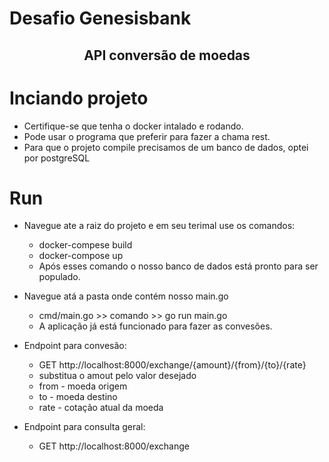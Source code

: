 # Desafio Genesisbank

<h2 align="center"> API conversão de moedas </h1>

# Inciando projeto
- Certifique-se que tenha o docker intalado e rodando.
- Pode usar o programa que preferir para fazer a chama rest.
- Para que o projeto compile precisamos de um banco de dados, optei por postgreSQL

# Run
- Navegue ate a raiz do projeto e em seu terimal use os comandos:
    - docker-compese build
    - docker-compose up
    - Após esses comando o nosso banco de dados está pronto para ser populado.

- Navegue atá a pasta onde contém nosso main.go
    - cmd/main.go >> comando >> go run main.go
    - A aplicação já está funcionado para fazer as convesões.

- Endpoint para convesão:
    - GET http://localhost:8000/exchange/{amount}/{from}/{to}/{rate}
    - substitua o amout pelo valor desejado
    - from - moeda origem 
    - to -  moeda destino
    - rate -  cotação atual da moeda

- Endpoint para consulta geral:
    - GET http://localhost:8000/exchange




